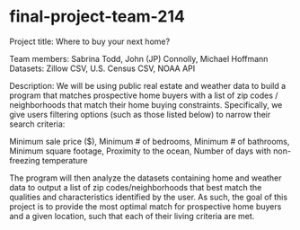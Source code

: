 # final-project-team-214
Project title: Where to buy your next home? 

Team members: Sabrina Todd, John (JP) Connolly, Michael Hoffmann
Datasets: Zillow CSV, U.S. Census CSV, NOAA API

Description: 
We will be using public real estate and weather data to build a program that matches prospective home buyers with a list of zip codes / neighborhoods that match their home buying constraints. Specifically, we give users filtering options (such as those listed below) to narrow their search criteria: 

Minimum sale price ($), Minimum # of bedrooms, Minimum # of bathrooms, Minimum square footage, Proximity to the ocean, Number of days with non-freezing temperature

The program will then analyze the datasets containing home and weather data to output a list of zip codes/neighborhoods that best match the qualities and characteristics identified by the user. As such, the goal of this project is to provide the most optimal match for prospective home buyers and a given location, such that each of their living criteria are met.

